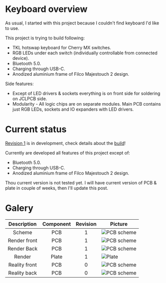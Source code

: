 # Keyboard overview
As usual, I started with this project because I couldn't find keyboard I'd like to use.

This project is trying to build following:
- TKL hotswap keyboard for Cherry MX switches.
- RGB LEDs under each switch (individually controllable from connected device).
- Bluetooth 5.0.
- Charging through USB-C.
- Anodized aluminium frame of Filco Majestouch 2 design.

Side features:
- Except of LED drivers & sockets everything is on front side for soldering on JCLPCB side.
- Modularity - All logic chips are on separate modules. Main PCB contains just RGB LEDs, sockets and IO expanders with LED drivers.

# Current status
[Revision 1](changelog.md) is in development, check details about the [build](docs/build.md)!

Currently are developed all features of this project except of:
- Bluetooth 5.0.
- Charging through USB-C.
- Anodized aluminium frame of Filco Majestouch 2 design.

Thou current version is not tested yet. I will have current version of PCB & plate in couple of weeks, then I'll update this post.

# Galery

| Description   | Component | Revision | Picture                                                |
|:-------------:|:---------:|:--------:|--------------------------------------------------------|
| Scheme        | PCB       | 1        | ![PCB scheme](./docs/images/pcb_rev1.png)              |
| Render front  | PCB       | 1        | ![PCB scheme](./docs/images/pcb_render_front_rev1.png) |
| Render Back   | PCB       | 1        | ![PCB scheme](./docs/images/pcb_render_back_rev1.png)  |
| Render        | Plate     | 1        | ![Plate](./docs/images/plate_rev1.png)                 |
| Reality front | PCB       | 0        | ![PCB scheme](./docs/images/pcb_real_front_rev0.png)   |
| Reality back  | PCB       | 0        | ![PCB scheme](./docs/images/pcb_real_back_rev0.png)    |